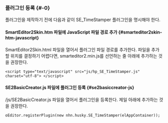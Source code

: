 ### 플러그인 등록 {#-0}

플러그인을 제작하기 전에 다음과 같이 SE_TimeStamper 플러그인을 명시해야 한다.

#### SmartEditor2Skin.htm 파일에 JavaScript 파일 경로 추가 {#smarteditor2skin-htm-javascript}

SmartEditor2Skin.html 파일을 열어서 플러그인 파일 경로를 추가한다. 파일을 추가할 위치를 결정하기 어렵다면, smarteditor2.min.js를 선언하는 줄 아래에 추가하는 것을 권장한다.
```
<script type="text/javascript" src="js/hp_SE_TimeStamper.js" charset="utf-8"> </script>
```

#### SE2BasicCreator.js 파일에 플러그인 등록 {#se2basiccreator-js}

/js/SE2BasicCreator.js 파일을 열어서 플러그인을 등록한다. 제일 아래에 추가하는 것을 권장한다.
```
oEditor.registerPlugin(new nhn.husky.SE_TimeStamper(elAppContainer));
```
